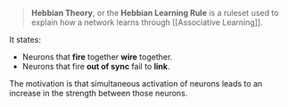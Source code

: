 > **Hebbian Theory**, or the **Hebbian Learning Rule** is a ruleset used to explain how a network learns through [[Associative Learning]].

It states:
- Neurons that **fire** together **wire** together.
- Neurons that fire **out of sync** fail to **link**.

The motivation is that simultaneous activation of neurons leads to an increase in the strength between those neurons.